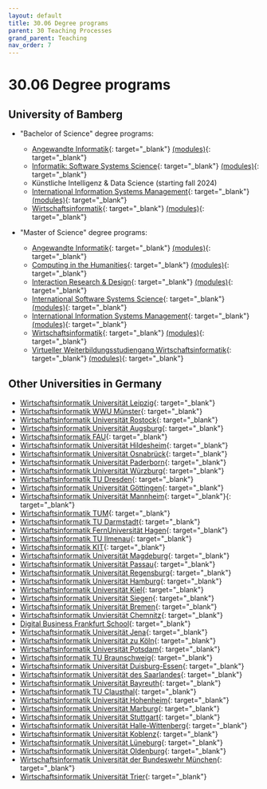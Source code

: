 ```yaml
---
layout: default
title: 30.06 Degree programs
parent: 30 Teaching Processes
grand_parent: Teaching
nav_order: 7
---
```


# 30.06 Degree programs

## University of Bamberg

- "Bachelor of Science" degree programs:
  - [Angewandte Informatik](https://www.uni-bamberg.de/ba-ai/){: target="_blank"} [(modules)](https://www.uni-bamberg.de/abt-studium/aufgaben/modulhandbuecher/wiai/modulhandbuecher-bachelor-angewandte-informatik/){: target="_blank"}
  - [Informatik: Software Systems Science](https://www.uni-bamberg.de/sosysc/){: target="_blank"} [(modules)](https://www.uni-bamberg.de/abt-studium/aufgaben/modulhandbuecher/wiai/modulhandbuecher-bachelor-informatik-software-systems-science/){: target="_blank"}
  - Künstliche Intelligenz & Data Science (starting fall 2024)
  - [International Information Systems Management](https://www.uni-bamberg.de/ba-iism/){: target="_blank"} [(modules)](https://www.uni-bamberg.de/abt-studium/aufgaben/modulhandbuecher/wiai/modulhandbuecher-bachelor-international-information-systems-management/){: target="_blank"}
  - [Wirtschaftsinformatik](https://www.uni-bamberg.de/ba-wi/){: target="_blank"} [(modules)](https://www.uni-bamberg.de/abt-studium/aufgaben/modulhandbuecher/wiai/modulhandbuecher-bachelor-wirtschaftsinformatik/){: target="_blank"}

- "Master of Science" degree programs:
  - [Angewandte Informatik](https://www.uni-bamberg.de/ma-ai/){: target="_blank"} [(modules)](https://www.uni-bamberg.de/abt-studium/aufgaben/modulhandbuecher/wiai/modulhandbuecher-master-angewandte-informatik/){: target="_blank"}
  - [Computing in the Humanities](https://www.uni-bamberg.de/ma-cith/){: target="_blank"} [(modules)](https://www.uni-bamberg.de/abt-studium/aufgaben/modulhandbuecher/wiai/modulhandbuch-master-computing-in-the-humanities/){: target="_blank"}
  - [Interaction Research & Design](https://www.uni-bamberg.de/ma-ird/){: target="_blank"} [(modules)](https://www.uni-bamberg.de/abt-studium/aufgaben/modulhandbuecher/wiai/modulhandbuch-interaction-research-design/){: target="_blank"}
  - [International Software Systems Science](https://www.uni-bamberg.de/ma-isosysc/){: target="_blank"} [(modules)](https://www.uni-bamberg.de/abt-studium/aufgaben/modulhandbuecher/wiai/modulhandbuch-master-international-software-systems-science/){: target="_blank"}
  - [International Information Systems Management](https://www.uni-bamberg.de/ma-iism/){: target="_blank"} [(modules)](https://www.uni-bamberg.de/abt-studium/aufgaben/modulhandbuecher/wiai/modulhandbuecher-master-international-information-systems-management/){: target="_blank"}
  - [Wirtschaftsinformatik](https://www.uni-bamberg.de/ma-wi/auf-einen-blick/){: target="_blank"} [(modules)](https://www.uni-bamberg.de/abt-studium/aufgaben/modulhandbuecher/wiai/modulhandbuecher-master-wirtschaftsinformatik/){: target="_blank"}
  - [Virtueller Weiterbildungsstudiengang Wirtschaftsinformatik](https://www.uni-bamberg.de/ma-vawi/auf-einen-blick/){: target="_blank"} [(modules)](https://www.uni-bamberg.de/abt-studium/aufgaben/modulhandbuecher/wiai/modulhandbuch-master-vawi/){: target="_blank"}

## Other Universities in Germany

- [Wirtschaftsinformatik Universität Leipzig](https://www.uni-leipzig.de/studium/vor-dem-studium/studienangebot/studiengang/course/show/wirtschaftsinformatik-b-sc){: target="_blank"}
- [Wirtschaftsinformatik WWU Münster](https://www.wi.uni-muenster.de/de/studieninteressierte/unsere-studiengaenge/bachelor){: target="_blank"}
- [Wirtschaftsinformatik Universität Rostock](https://www.informatik.uni-rostock.de/studium-lehre/bachelor-studiengaenge/wirtschaftsinformatik-bsc-1/){: target="_blank"}
- [Wirtschaftsinformatik Universität Augsburg](https://www.uni-augsburg.de/de/studium/studienangebot/uebersicht/wirtschaftsinformatik-bsc/){: target="_blank"}
- [Wirtschaftsinformatik FAU](https://meinstudium.fau.de/studienangebot/wirtschaftsinformatik-bsc/){: target="_blank"}
- [Wirtschaftsinformatik Universität Hildesheim](https://www.uni-hildesheim.de/studium/studienangebot/bachelorstudium/wirtschaftsinformatik-bachelor-of-science-bsc/){: target="_blank"}
- [Wirtschaftsinformatik Universität Osnabrück](https://www.uni-osnabrueck.de/studieninteressierte/studiengaenge-a-z/wirtschaftsinformatik-bachelor-of-science/){: target="_blank"}
- [Wirtschaftsinformatik Universität Paderborn](https://www.uni-paderborn.de/studienangebot/studiengang/wirtschaftsinformatik-bachelor){: target="_blank"}
- [Wirtschaftsinformatik Universität Würzburg](https://www.uni-wuerzburg.de/studium/angebot/faecher/wirtschaftsinformatik/){: target="_blank"}
- [Wirtschaftsinformatik TU Dresden](https://tu-dresden.de/bu/wirtschaft/studium/studienangebot/diplom-wirtschaftsinformatik){: target="_blank"}
- [Wirtschaftsinformatik Universität Göttingen](https://www.uni-goettingen.de/de/640687.html){: target="_blank"}
- [Wirtschaftsinformatik Universität Mannheim](https://www.uni-mannheim.de/studium/studienangebot/bachelor-wirtschaftsinformatik/){: target="_blank"}{: target="_blank"}
- [Wirtschaftsinformatik TUM](https://www.tum.de/studium/studienangebot/detail/wirtschaftsinformatik-bachelor-of-science-bsc){: target="_blank"}
- [Wirtschaftsinformatik TU Darmstadt](https://www.tu-darmstadt.de/studieren/studieninteressierte/studienangebot_studiengaenge/studiengang_177856.de.jsp){: target="_blank"}
- [Wirtschaftsinformatik FernUniversität Hagen](https://www.fernuni-hagen.de/wirtschaftswissenschaft/studium/bachelor_winf/index.shtml){: target="_blank"}
- [Wirtschaftsinformatik TU Ilmenau](https://www.tu-ilmenau.de/studium/vor-dem-studium/studienangebot/bachelorstudiengaenge/wirtschaftsinformatik-b-sc){: target="_blank"}
- [Wirtschaftsinformatik KIT](https://www.wirtschaftsinformatik.kit.edu/bachelor.php){: target="_blank"}
- [Wirtschaftsinformatik Universität Magdeburg](https://www.ovgu.de/informatikstudieren.html?gclid=EAIaIQobChMIuNu7_LX0_wIVj-Z3Ch2pSQQkEAAYASAAEgKX8PD_BwE){: target="_blank"}
- [Wirtschaftsinformatik Universität Passau](https://www.uni-passau.de/bachelor-wirtschaftsinformatik/){: target="_blank"}
- [Wirtschaftsinformatik Universität Regensburg](https://www.uni-regensburg.de/studium/studienangebot/studiengaenge-a-z/wirtschaftsinformatik-bsc/index.html){: target="_blank"}
- [Wirtschaftsinformatik Universität Hamburg](https://www.inf.uni-hamburg.de/studies/bachelor/wiinf.html){: target="_blank"}
- [Wirtschaftsinformatik Universität Kiel](https://www.studium.uni-kiel.de/de/studienangebot/studienfaecher/wirtschaftsinformatik-ba){: target="_blank"}
- [Wirtschaftsinformatik Universität Siegen](https://www.uni-siegen.de/zsb/studienangebot/bachelor/winfo.html){: target="_blank"}
- [Wirtschaftsinformatik Universität Bremen](https://www.uni-bremen.de/studium/orientieren-bewerben/studienangebot/dbs/study/33?cHash=e36c0475eaed611d0c44a4f4b38b18ef){: target="_blank"}
- [Wirtschaftsinformatik Unviersität Chemnitz](https://www.tu-chemnitz.de/wirtschaftsinformatik/){: target="_blank"}
- [Digital Business Frankfurt School](https://www.frankfurt-school.de/home/programmes/bachelor/bachelor-science/bsc-businessadministration/digital-business){: target="_blank"}
- [Wirtschaftsinformatik Universität Jena](https://www.uni-jena.de/msc-wirtschaftsinformatik){: target="_blank"}
- [Wirtschaftsinformatik Universität zu Köln](https://wiso.uni-koeln.de/de/studium/bachelor/bachelor-wirtschaftsinformatik){: target="_blank"}
- [Wirtschaftsinformatik Universität Potsdam](https://www.uni-potsdam.de/de/studium/studienangebot/bachelor/ein-fach-bachelor/wirtschaftsinformatik){: target="_blank"}
- [Wirtschaftsinformatik TU Braunschweig](https://www.tu-braunschweig.de/wirtschaftsinformatik-bachelor){: target="_blank"}
- [Wirtschaftsinformatik Universität Duisburg-Essen](https://www.uni-due.de/studienangebote/studiengang.php?id=110){: target="_blank"}
- [Wirtschaftsinformatik Universität des Saarlandes](https://www.uni-saarland.de/studium/angebot/bachelor/wirtschaftsinformatik.html){: target="_blank"}
- [Wirtschaftsinformatik Universität Bayreuth](https://www.wi.uni-bayreuth.de/de/index.html){: target="_blank"}
- [Wirtschaftsinformatik TU Clausthal](https://www.tu-clausthal.de/studieninteressierte/studiengaenge/master-studiengaenge/wirtschaftsinformatik){: target="_blank"}
- [Wirtschaftsinformatik Universität Hohenheim](https://www.uni-hohenheim.de/wirtschaftsinformatik-bachelor-studium){: target="_blank"}
- [Wirtschaftsinformatik Universität Marburg](https://www.uni-marburg.de/de/studium/studienangebot/bachelor/wirtinfobsc){: target="_blank"}
- [Wirtschaftsinformatik Universität Stuttgart](https://www.uni-stuttgart.de/studium/bachelor/wirtschaftsinformatik-b.sc./){: target="_blank"}
- [Wirtschaftsinformatik Universität Halle-Wittenberg](https://studienangebot.uni-halle.de/wirtschaftsinformatik-business-information-systems-bachelor-180){: target="_blank"}
- [Wirtschaftsinformatik Universität Koblenz](https://www.uni-koblenz.de/de/studium/studienangebot/wirtschaftsinformatik){: target="_blank"}
- [Wirtschaftsinformatik Universität Lüneburg](https://www.leuphana.de/college/bachelor/wirtschaftsinformatik-studium.html){: target="_blank"}
- [Wirtschaftsinformatik Universität Oldenburg](https://uol.de/informatik/bsc/wirtschaftsinformatik){: target="_blank"}
- [Wirtschaftsinformatik Universität der Bundeswehr München](https://www.unibw.de/inf/studium/studiengaenge-wirtschaftsinformatik/studiengang-bachelor-wirtschaftsinformatik){: target="_blank"}
- [Wirtschaftsinformatik Universität Trier](https://www.uni-trier.de/studium/studienangebot/studienfaecher/wirtschaftsinformatik){: target="_blank"}
